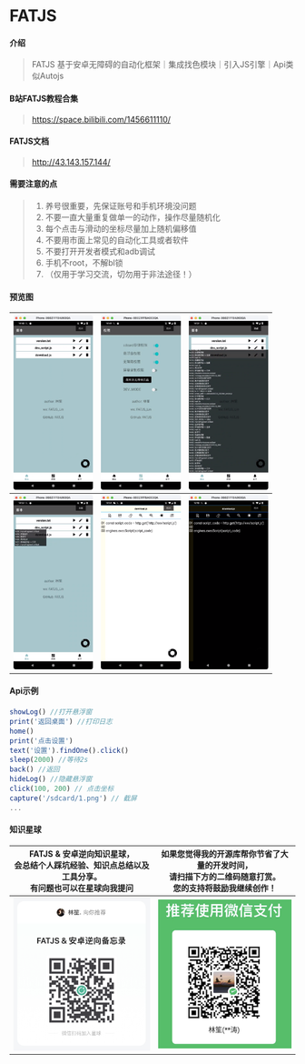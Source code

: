 # FATJS

#### 介绍
>FATJS 基于安卓无障碍的自动化框架｜集成找色模块｜引入JS引擎｜Api类似Autojs

#### B站FATJS教程合集
>https://space.bilibili.com/1456611110/

#### FATJS文档
>http://43.143.157.144/

#### 需要注意的点
>1. 养号很重要，先保证账号和手机环境没问题
>2. 不要一直大量重复做单一的动作，操作尽量随机化
>3. 每个点击与滑动的坐标尽量加上随机偏移值
>4. 不要用市面上常见的自动化工具或者软件
>5. 不要打开开发者模式和adb调试
>6. 手机不root，不解bl锁
>7. （仅用于学习交流，切勿用于非法途径！）

#### 预览图

| <img src="./img/image-0.png" alt="image-0" style="zoom: 30%;" /> | <img src="./img/image-1.png" alt="image-1" style="zoom: 30%;" /> | <img src="./img/image-2.png" alt="image-2" style="zoom: 30%;" /> |
| ------------------------------------------------------------ | ------------------------------------------------------------ | ------------------------------------------------------------ |
| <img src="./img/image-3.png" alt="image-3" style="zoom: 30%;" /> | <img src="./img/image-4.png" alt="image-4" style="zoom: 30%;" /> | <img src="./img/image-5.png" alt="image-5" style="zoom: 30%;" /> |

#### Api示例

```js
showLog() //打开悬浮窗
print('返回桌面') //打印日志
home()
print('点击设置')
text('设置').findOne().click()
sleep(2000) //等待2s
back() //返回
hideLog() //隐藏悬浮窗
click(100, 200) // 点击坐标
capture('/sdcard/1.png') // 截屏
...
```

#### 知识星球

| FATJS & 安卓逆向知识星球，<br/>会总结个人踩坑经验、知识点总结以及工具分享。<br/>有问题也可以在星球向我提问 | 如果您觉得我的开源库帮你节省了大量的开发时间，<br/>请扫描下方的二维码随意打赏。<br/>您的支持将鼓励我继续创作！ |
|----------------------------------------------------------------|--------------------------------------------------------------|
| <img src="./img/image-6.png" alt="image-6" width="365px" />    | <img src="./img/image-8.png" alt="image-8" width="365px" />  |
